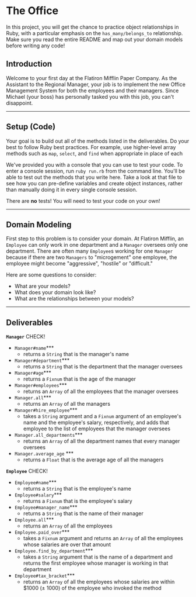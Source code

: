 # The Office

In this project, you will get the chance to practice object relationships in Ruby, with a particular emphasis on the `has_many/belongs_to` relationship. Make sure you read the entire README and map out your domain models before writing any code!

## Introduction
Welcome to your first day at the Flatiron Mifflin Paper Company. As the Assistant to the Regional Manager, your job is to implement the new Office Management System for both the employees and their managers. Since Michael (your boss) has personally tasked you with this job, you can't disappoint.

---
## Setup (Code)
Your goal is to build out all of the methods listed in the deliverables. Do your best to follow Ruby best practices. For example, use higher-level array methods such as `map`, `select`, and `find` when appropriate in place of each

We've provided you with a console that you can use to test your code. To enter a console session, run `ruby run.rb` from the command line. You'll be able to test out the methods that you write here. Take a look at that file to see how you can pre-define variables and create object instances, rather than manually doing it in every single console session.

There are **no** tests! You will need to test your code on your own!

---
## Domain Modeling
First step to this problem is to consider your domain. At Flatiron Mifflin, an `Employee` can only work in one department and a `Manager` oversees only one department. There are often many `Employee`s working for one `Manager` because if there are two `Managers` to "microgement" one employee, the employee might become "aggressive", "hostile" or "difficult."

Here are some questions to consider:
- What are your models?
- What does your domain look like?
- What are the relationships between your models?

---
## Deliverables

**`Manager`** CHECK!
  * `Manager#name`***
    * returns a `String` that is the manager's name
  * `Manager#department`***
    * returns a `String` that is the department that the manager oversees
  * `Manager#age`***
    * returns a `Fixnum` that is the age of the manager
  * `Manager#employees`***
    * returns an `Array` of all the employees that the manager oversees
  * `Manager.all`***
    * returns an `Array` of all the managers
  * `Manager#hire_employee`***
    * takes a `String` argument and a `Fixnum` argument of an employee's name and the employee's salary, respectively, and adds that employee to the list of employees that the manager oversees
  * `Manager.all_departments`***
    * returns an `Array` of all the department names that every manager oversees
  * `Manager.average_age` ***
    * returns a `Float` that is the average age of all the managers

**`Employee`** CHECK!
  * `Employee#name`***
    * returns a `String` that is the employee's name
  * `Employee#salary`***
    * returns a `Fixnum` that is the employee's salary
  * `Employee#manager_name`***
    * returns a `String` that is the name of their manager
  * `Employee.all`***
    * returns an `Array` of all the employees
  * `Employee.paid_over`***
    * takes a `Fixnum` argument and returns an `Array` of all the employees whose salaries are over that amount
  * `Employee.find_by_department`***
    * takes a `String` argument that is the name of a department and returns the first employee whose manager is working in that department
  * `Employee#tax_bracket`***
    * returns an `Array` of all the employees whose salaries are within $1000 (± 1000) of the employee who invoked the method
